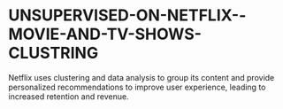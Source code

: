 # UNSUPERVISED-ON-NETFLIX--MOVIE-AND-TV-SHOWS-CLUSTRING
Netflix uses clustering and data analysis to group its content and provide personalized recommendations to improve user experience, leading to increased retention and revenue.
